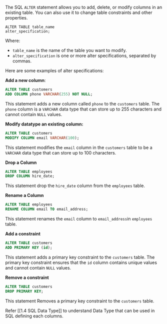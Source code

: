 The SQL `ALTER` statement allows you to add, delete, or modify columns in an existing table. You can also use it to change table constraints and other properties.
```
ALTER TABLE table_name 
alter_specification;
```
Where:
- `table_name` is the name of the table you want to modify.
- `alter_specification` is one or more alter specifications, separated by commas.

Here are some examples of alter specifications:

**Add a new column**:
```SQL
ALTER TABLE customers 
ADD COLUMN phone VARCHAR(255) NOT NULL;
```
This statement adds a new column called `phone` to the `customers` table. The `phone` column is a `VARCHAR` data type that can store up to 255 characters and cannot contain `NULL` values.

**Modify datatype an existing column:**
``` SQL
ALTER TABLE customers 
MODIFY COLUMN email VARCHAR(100);
```
This statement modifies the `email` column in the `customers` table to be a `VARCHAR` data type that can store up to 100 characters.

**Drop a Column**
``` SQL
ALTER TABLE employees
DROP COLUMN hire_date;
```
This statement drop the `hire_date` column from the `employees` table.

**Rename a Column**
``` SQL
ALTER TABLE employees
RENAME COLUMN email TO email_address;
```
This statement renames the `email` column to `email_address`in `employees` table.

**Add a constraint**
``` SQL
ALTER TABLE customers
ADD PRIMARY KEY (id);
```
This statement adds a primary key constraint to the `customers` table. The primary key constraint ensures that the `id` column contains unique values and cannot contain `NULL` values.

**Remove a constraint**
``` SQL
ALTER TABLE customers 
DROP PRIMARY KEY;
```

This statement Removes a primary key constraint to the `customers` table.


Refer [[1.4 SQL Data Type]] to understand Data Type that can be used in SQL defining each columns.